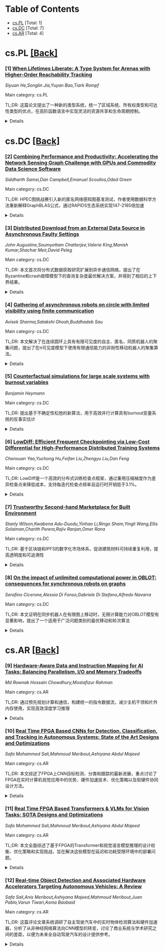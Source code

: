 <div id=toc></div>

# Table of Contents

- [cs.PL](#cs.PL) [Total: 1]
- [cs.DC](#cs.DC) [Total: 7]
- [cs.AR](#cs.AR) [Total: 4]


<div id='cs.PL'></div>

# cs.PL [[Back]](#toc)

### [1] [When Lifetimes Liberate: A Type System for Arenas with Higher-Order Reachability Tracking](https://arxiv.org/abs/2509.04253)
*Siyuan He,Songlin Jia,Yuyan Bao,Tiark Rompf*

Main category: cs.PL

TL;DR: 这篇论文提出了一种新的类型系统，统一了区域系统、所有权类型和可达性类型的优点，在高阶函数语言中实现灵活的资源共享和生命周期控制。


<details>
  <summary>Details</summary>
Motivation: 解决高阶函数语言中静态资源管理的挑战，统一不同系统的优点：区域系统的词法作用域生命周期控制和共享能力，Rust所有权类型的非词法生命周期，以及可达性类型的分离性推理能力。

Method: 在可达性类型基础上提出两个新扩展：A<:通过二维存储模型支持粒度粗糕的可达性跟踪，{A}<:实现词法作用域生命周期控制。两者都保持了语言的高阶参数性质。

Result: 形式化了两个新的算法（A<:和{A}<:），并在Rocq中证明了类型安全性。这是首个用于生命周期控制的可达性形式系统，避免了流效感性推理的复杂性。

Conclusion: 该工作成功统一了不同资源管理方法的优点，在高阶函数语言中实现了既有灵活的资源共享又有静态生命周期控制的方案，为静态资源管理领域提供了重要推进。

Abstract: Static resource management in higher-order functional languages remains
elusive due to tensions between control, expressiveness, and flexibility.
Region-based systems [Grossman et al. 2002; Tofte et al. 2001] offer control
over lifetimes and expressive in-region sharing, but restrict resources to
lexical scopes. Rust, an instance of ownership types [Clarke et al. 2013],
offers non-lexical lifetimes and robust safety guarantees, yet its global
invariants make common sharing patterns hard to express. Reachability types
[Wei et al. 2024] enable reasoning about sharing and separation, but lack
practical tools for controlling resource lifetimes.
  In this work, we try to unify their strengths. Our solution enables grouping
resources as arenas for arbitrary sharing and static guarantees of lexically
scoped lifetimes. Crucially, arenas and lexical lifetimes are not the only
choice: users may also manage resources individually, with non-lexical
lifetimes. Regardless of mode, resources share the same type, preserving the
higher-order parametric nature of the language.
  Obtaining static safety guarantee in a higher-order language with flexible
sharing is nontrivial. To this end, we propose two new extensions atop
reachability types [Wei et al. 2024]. First, A<: features a novel
two-dimensional store model to enable coarse-grained reachability tracking for
arbitrarily shared resources within arenas. Building on this, {A}<: establishes
lexical lifetime control with static guarantees. As the first reachability
formalism presented for lifetime control, {A}<: avoids the complication of
flow-sensitive reasoning and retains expressive power and simplicity. Both
calculi are formalized and proven type safe in Rocq.

</details>


<div id='cs.DC'></div>

# cs.DC [[Back]](#toc)

### [2] [Combining Performance and Productivity: Accelerating the Network Sensing Graph Challenge with GPUs and Commodity Data Science Software](https://arxiv.org/abs/2509.03653)
*Siddharth Samsi,Dan Campbell,Emanuel Scoullos,Oded Green*

Main category: cs.DC

TL;DR: HPEC图挑战赛引入新的匿名网络感知图基准测试，作者使用数据科学方法重新解释GraphBLAS公式，通过RAPIDS生态系统实现147-2185倍加速


<details>
  <summary>Details</summary>
Motivation: 传统基准测试如LINPACK无法充分测试HPC系统的复杂工作负载，新的图挑战需要更全面的软件组件支持

Method: 使用数据科学语言重新解释GraphBLAS公式，利用NVIDIA RAPIDS生态系统中的现成ETL工具（cuDF和cupy）实现

Result: 在NVIDIA GPU上实现显著加速：A100达147-509倍，H100达243-1269倍，H200达332-2185倍，相比CPU上的Pandas

Conclusion: 使用现成企业软件可以实现显著的软件加速，无需编写特定的HPC代码，为图分析工作负载提供了高效的解决方案

Abstract: The HPEC Graph Challenge is a collection of benchmarks representing complex
workloads that test the hardware and software components of HPC systems, which
traditional benchmarks, such as LINPACK, do not. The first benchmark, Subgraph
Isomorphism, focused on several compute-bound and memory-bound kernels. The
most recent of the challenges, the Anonymized Network Sensing Graph Challenge,
represents a shift in direction, as it represents a longer end-to-end workload
that requires many more software components, including, but not limited to,
data I/O, data structures for representing graph data, and a wide range of
functions for data preparation and network analysis. A notable feature of this
new graph challenge is the use of GraphBLAS to represent the computational
aspects of the problem statement. In this paper, we show an alternative
interpretation of the GraphBLAS formulations using the language of data
science. With this formulation, we show that the new graph challenge can be
implemented using off-the-shelf ETL tools available in open-source, enterprise
software such as NVIDIA's RAPIDS ecosystem. Using off-the-shelf software,
RAPIDS cuDF and cupy, we enable significant software acceleration without
requiring any specific HPC code and show speedups, over the same code running
with Pandas on the CPU, of 147x-509x on an NVIDIA A100 GPU, 243x-1269X for an
NVIDIA H100 GPU, and 332X-2185X for an NVIDIA H200 GPU.

</details>


### [3] [Distributed Download from an External Data Source in Asynchronous Faulty Settings](https://arxiv.org/abs/2509.03755)
*John Augustine,Soumyottam Chatterjee,Valerie King,Manish Kumar,Shachar Meir,David Peleg*

Main category: cs.DC

TL;DR: 本文首次将分布式数据获取研究扩展到异步通信网络，提出了在Byzantine和crash故障模型下的查询复杂度最优解决方案，并得到了相应的上下界结果。


<details>
  <summary>Details</summary>
Motivation: 之前的研究主要集中在同步通信网络上，本文首次将分布式数据获取问题扩展到异步通信网络环境，以满足现实系统中的实际需求。

Method: 在异步通信模型下，研究了Byzantine和crash两种故障模型。对于crash故障，提出了查询复杂度最优的确定性协议；对于Byzantine故障，分析了确定性协议的下界并展开到随机协议，进而提出了近最优的随机协议。

Result: 在crash故障模型下，实现了可容忍任意固定比例β<1故障的查询最优确定性解。在Byzantine模型下，证明了当β≥1/2时随机协议的查询复杂度下界为Ω(n)，而当β<1/2时存在查询复杂度近最优的随机协议。

Conclusion: 本文成功将分布式数据获取问题扩展到异步通信网络，并在两种主要故障模型下得到了查询复杂度的最优或近最优解决方案，为异步环境下的数据获取提供了重要的理论基础。

Abstract: The distributedData Retrieval (DR) model consists of $k$ peers connected by a
complete peer-to-peer communication network, and a trusted external data source
that stores an array $\textbf{X}$ of $n$ bits ($n \gg k$). Up to $\beta k$ of
the peers might fail in any execution (for $\beta \in [0, 1)$). Peers can
obtain the information either by inexpensive messages passed among themselves
or through expensive queries to the source array $\textbf{X}$. In the DR model,
we focus on designing protocols that minimize the number of queries performed
by any nonfaulty peer (a measure referred to as query complexity) while
maximizing the resilience parameter $\beta$.
  The Download problem requires each nonfaulty peer to correctly learn the
entire array $\textbf{X}$. Earlier work on this problem focused on synchronous
communication networks and established several deterministic and randomized
upper and lower bounds. Our work is the first to extend the study of
distributed data retrieval to asynchronous communication networks. We address
the Download problem under both the Byzantine and crash failure models. We
present query-optimal deterministic solutions in an asynchronous model that can
tolerate any fixed fraction $\beta<1$ of crash faults. In the Byzantine failure
model, it is known that deterministic protocols incur a query complexity of
$\Omega(n)$ per peer, even under synchrony. We extend this lower bound to
randomized protocols in the asynchronous model for $\beta \geq 1/2$, and
further show that for $\beta < 1/2$, a randomized protocol exists with
near-optimal query complexity. To the best of our knowledge, this is the first
work to address the Download problem in asynchronous communication networks.

</details>


### [4] [Gathering of asynchronous robots on circle with limited visibility using finite communication](https://arxiv.org/abs/2509.04004)
*Avisek Sharma,Satakshi Ghosh,Buddhadeb Sau*

Main category: cs.DC

TL;DR: 本文解决了在连续圆环上具有有限可见度的自主、匿名、同质机器人的聚集问题，提出了在π可见度模型下使用有限通信能力的非刚性移动机器人的聚集算法。


<details>
  <summary>Details</summary>
Motivation: 先前研究表明，在π/2可见度下聚集是不可能的，而即使移除一个点的可见度也会使聚集变得困难。现有算法要么需要半同步调度器，要么需要特殊异步调度器。本文旨在在完全异步调度器下解决π可见度模型的聚集问题。

Method: 使用具有有限通信能力（FCOM）的机器人，在π可见度模型下采用非刚性移动方式，在完全异步调度器下运行。机器人初始位置形成旋转不对称配置，并同意顺时针方向。

Result: 提出了一个算法，能够在π可见度模型下成功解决聚集问题，机器人具有有限通信能力且采用非刚性移动。

Conclusion: 该工作证明了在完全异步调度器下，使用有限通信能力和非刚性移动的机器人可以在π可见度模型中实现聚集，这比先前需要更严格条件的方法更具实用性。

Abstract: This work addresses the gathering problem for a set of autonomous, anonymous,
and homogeneous robots with limited visibility operating in a continuous
circle. The robots are initially placed at distinct positions, forming a
rotationally asymmetric configuration. The robots agree on the clockwise
direction. In the $\theta$-visibility model, a robot can only see those robots
on the circle that are at an angular distance $<\theta$ from it. Di Luna
\textit{et. al.} [DISC'20] have shown that, in $\pi/2$ visibility, gathering is
impossible. In addition, they provided an algorithm for robots with $\pi$
visibility, operating under a semi-synchronous scheduler. In the $\pi$
visibility model, only one point, the point at the angular distance $\pi$ is
removed from the visibility. Ghosh \textit{et. al.} [SSS'23] provided a
gathering algorithm for $\pi$ visibility model with robot having finite memory
($\mathcal{FSTA}$), operating under a special asynchronous scheduler.
  If the robots can see all points on the circle, then the gathering can be
done by electing a leader in the weakest robot model under a fully asynchronous
scheduler. However, previous works have shown that even the removal of one
point from the visibility makes gathering difficult. In both works, the robots
had rigid movement. In this work, we propose an algorithm that solves the
gathering problem under the $\pi$-visibility model for robots that have finite
communication ability ($\mathcal{FCOM}$). In this work the robot movement is
non-rigid and the robots work under a fully asynchronous scheduler.

</details>


### [5] [Counterfactual simulations for large scale systems with burnout variables](https://arxiv.org/abs/2509.04038)
*Benjamin Heymann*

Main category: cs.DC

TL;DR: 提出基于不确定性松弛的新算法，用于高效并行计算具有burnout变量系统的反事实估计


<details>
  <summary>Details</summary>
Motivation: 大规模系统中存在burnout变量（激活后不可逆失活的状态变量），传统顺序处理方法计算效率低，难以进行有效的反事实分析

Method: 引入不确定性松弛算法，将顺序处理转换为并行计算，显著提升计算效率

Result: 新算法能够显著提高具有burnout变量系统的反事实估计可扩展性

Conclusion: 不确定性松弛方法为解决具有burnout变量系统的计算瓶颈提供了有效解决方案

Abstract: We consider large-scale systems influenced by burnout variables - state
variables that start active, shape dynamics, and irreversibly deactivate once
certain conditions are met. Simulating what-if scenarios in such systems is
computationally demanding, as alternative trajectories often require sequential
processing, which does not scale very well. This challenge arises in settings
like online advertising, because of campaigns budgets, complicating
counterfactual analysis despite rich data availability. We introduce a new type
of algorithms based on what we refer to as uncertainty relaxation, that enables
efficient parallel computation, significantly improving scalability for
counterfactual estimation in systems with burnout variables.

</details>


### [6] [LowDiff: Efficient Frequent Checkpointing via Low-Cost Differential for High-Performance Distributed Training Systems](https://arxiv.org/abs/2509.04084)
*Chenxuan Yao,Yuchong Hu,Feifan Liu,Zhengyu Liu,Dan Feng*

Main category: cs.DC

TL;DR: LowDiff是一个高效的分布式训练检查点框架，通过重用压缩梯度作为差异检查点来降低成本，支持每迭代检查点频率且运行时开销低于3.1%。


<details>
  <summary>Details</summary>
Motivation: 分布式大模型训练经常失败需要检查点恢复，但频繁检查点会产生大量成本。现有差异检查点方法仅限于推荐系统，无法应用于通用分布式训练系统。

Method: 提出LowDiff框架：1）重用压缩梯度作为差异检查点；2）批量梯度写入优化；3）动态调整检查点频率和批处理大小；4）分层梯度重用和快照；5）CPU异步持久化策略。

Result: 在各种工作负载上的实验表明，LowDiff可以实现每迭代检查点频率，运行时开销低于3.1%。

Conclusion: LowDiff通过创新的梯度重用和优化策略，实现了高效的频繁检查点，显著降低了分布式训练的成本和性能开销。

Abstract: Distributed training of large deep-learning models often leads to failures,
so checkpointing is commonly employed for recovery. State-of-the-art studies
focus on frequent checkpointing for fast recovery from failures. However, it
generates numerous checkpoints, incurring substantial costs and thus degrading
training performance. Recently, differential checkpointing has been proposed to
reduce costs, but it is limited to recommendation systems, so its application
to general distributed training systems remains unexplored.
  This paper proposes LowDiff, an efficient frequent checkpointing framework
that \textit{reuses} compressed gradients, serving as differential checkpoints
to reduce cost. Furthermore, LowDiff incorporates a batched gradient write
optimization to persist these differentials to storage efficiently. It also
dynamically tunes both the checkpoint frequency and the batching size to
maximize performance. We further enhance LowDiff with a layer-wise gradient
reusing and snapshotting approach and a CPU-based asynchronous persistence
strategy, enabling frequent checkpointing without gradient compression.
Experiments on various workloads show that LowDiff can achieve checkpointing
frequency up to per iteration with less than 3.1\% runtime overhead.

</details>


### [7] [Trustworthy Second-hand Marketplace for Built Environment](https://arxiv.org/abs/2509.04085)
*Stanly Wilson,Kwabena Adu-Duodu,Yinhao Li,Ringo Sham,Yingli Wang,Ellis Solaiman,Charith Perera,Rajiv Ranjan,Omer Rana*

Main category: cs.DC

TL;DR: 基于区块链和IPFS的数字化市场体系，促进建筑材料可持续重复利用，提高透明度和可追溯性


<details>
  <summary>Details</summary>
Motivation: 建筑行业面临材料浪费和可持续性挑战，需要通过自动化、可追溯性和去中心化决策来实现材料高效重复利用

Method: 开发了一种基于区块链的数字化市场体系，采用InterPlanetary File System (IPFS)确保透明度和可追溯性，构建了市场运营过程框架

Result: 证明了该市场体系能够促进可重复利用材料的高效、可信任交易，展示了其实际应用效果

Conclusion: 该研究为建筑行业提供了一种可持续实践的创新解决方案，在工业自动化和循环供应链方面取得了重要进展

Abstract: The construction industry faces significant challenges regarding material
waste and sustainable practices, necessitating innovative solutions that
integrate automation, traceability, and decentralised decision-making to enable
efficient material reuse. This paper presents a blockchain-enabled digital
marketplace for sustainable construction material reuse, ensuring transparency
and traceability using InterPlanetary File System (IPFS). The proposed
framework enhances trust and accountability in material exchange, addressing
key challenges in industrial automation and circular supply chains. A framework
has been developed to demonstrate the operational processes of the marketplace,
illustrating its practical application and effectiveness. Our contributions
show how the marketplace can facilitate the efficient and trustworthy exchange
of reusable materials, representing a substantial step towards more sustainable
construction practices.

</details>


### [8] [On the impact of unlimited computational power in OBLOT: consequences for synchronous robots on graphs](https://arxiv.org/abs/2509.04383)
*Serafino Cicerone,Alessia Di Fonso,Gabriele Di Stefano,Alfredo Navarra*

Main category: cs.DC

TL;DR: 本文证明在同步机器人在有限图上移动时，无限计算能力对OBLOT模型有显著影响，提出了一个适用于广泛问题类别的最优移动和轮次算法


<details>
  <summary>Details</summary>
Motivation: OBLOT模型中机器人能力有限（匿名、无方向感、无记忆、无声），算法设计具有挑战性。现有研究主要关注移动次数和轮次成本，而忽略了计算能力的影响

Method: 利用同步机器人在有限图上的无限计算能力，开发了一个确定性解决方案算法

Result: 该算法能够应用于广泛的问题类别，同时保证最小的移动次数和轮次

Conclusion: 在OBLOT模型中，无限计算能力对同步机器人在有限图上的性能有重要影响，可以实现最优的移动和轮次效率

Abstract: The OBLOT model has been extensively studied in theoretical swarm robotics.
It assumes weak capabilities for the involved mobile robots, such as they are
anonymous, disoriented, no memory of past events (oblivious), and silent. Their
only means of (implicit) communication is transferred to their positioning,
i.e., stigmergic information. These limited capabilities make the design of
distributed algorithms a challenging task. Over the last two decades, numerous
research papers have addressed the question of which tasks can be accomplished
within this model. Nevertheless, as it usually happens in distributed
computing, also in OBLOT the computational power available to the robots is
neglected as the main cost measures for the designed algorithms refer to the
number of movements or the number of rounds required. In this paper, we prove
that for synchronous robots moving on finite graphs, the unlimited
computational power (other than finite time) has a significant impact. In fact,
by exploiting it, we provide a definitive resolution algorithm that applies to
a wide class of problems while guaranteeing the minimum number of moves and
rounds.

</details>


<div id='cs.AR'></div>

# cs.AR [[Back]](#toc)

### [9] [Hardware-Aware Data and Instruction Mapping for AI Tasks: Balancing Parallelism, I/O and Memory Tradeoffs](https://arxiv.org/abs/2509.03846)
*Md Rownak Hossain Chowdhury,Mostafizur Rahman*

Main category: cs.AR

TL;DR: 通过预先规划计算和通信，构建统一的指令数据流，减少主机干领和片外内存使用，实现高效深度学习推理


<details>
  <summary>Details</summary>
Motivation: 解决深度学习推理中常见的I/O瓶颈、片外内存访问和主机干领问题，通过预测程序行为来优化计算和通信

Method: 使用统一指令数据流框架，基于粒度消息传递和编程计算架构，采用静态权重重用、数组内多播和阶段性约简等技术

Result: 在VGG-19上实现88-92%利用率，97%消息内部生成，89%时间用于片内传输，计算吞吐量超1 TFLOP/s，重用和局部聚合减少达100MB/层

Conclusion: 流式计算方式高效可行，通过紧密协调数据和指令流可在硬件上实现这种执行模式

Abstract: We introduce a mapping framework for deep learning inference that takes
advantage of predictable neural network behavior to plan both computation and
communication ahead of time. The framework generates a unified stream of
instructions and data, enabling the hardware to execute operations and route
information on its own, without frequent involvement from the host and with
minimal off-chip memory use. This naturally reduces reliance on I/O, off-chip
memory, and host control. By leveraging fine-grained message passing on a
programmable, message-based compute architecture, the framework keeps data
movement local and coordinates computation across the array using techniques
such as stationary-weight reuse, in-array multicasting, and staged reductions.
Applied to VGG-19, the framework sustains high utilization (88 to 92 percent),
with over 97 percent of messages generated internally and nearly 89 percent of
time consumed on-chip transfers. Computation throughput scales beyond 1 TFLOP/s
on larger arrays, while traffic reductions from reuse and local aggregation
reach up to 100 MB per layer. Overall, the results highlight the effectiveness
of streaming-based computation and show how our mapper enables this execution
style by tightly coordinating data and instruction flow across the hardware.

</details>


### [10] [Real Time FPGA Based CNNs for Detection, Classification, and Tracking in Autonomous Systems: State of the Art Designs and Optimizations](https://arxiv.org/abs/2509.04153)
*Safa Mohammed Sali,Mahmoud Meribout,Ashiyana Abdul Majeed*

Main category: cs.AR

TL;DR: 本文综述了FPGA上CNN目标检测、分类和跟踪的最新进展，重点讨论了FPGA在实时计算机视觉应用中的优势、硬件加速技术、优化策略以及软硬件协同设计方法。


<details>
  <summary>Details</summary>
Motivation: 随着自动驾驶、机器人和监控等领域对实时计算机视觉应用需求的增长，FPGA因其可重构性、低功耗和确定性延迟等优势，成为GPU和ASIC的有力替代方案。

Method: 通过批判性审查最先进的FPGA实现，涵盖算法创新、硬件加速技术、剪枝、量化和稀疏感知等优化策略，以及现代FPGA平台和软件开发工具的分析。

Result: 提供了对FPGA部署CNN的全面技术洞察，包括混合架构、软硬件协同设计实践、数据流优化和流水线处理技术，为开发下一代高效能视觉系统奠定基础。

Conclusion: 本研究为研究人员和工程师提供了开发面向边缘和嵌入式应用的、功耗高效且高性能的FPGA优化视觉系统的关键见解和方法论。

Abstract: This paper presents a comprehensive review of recent advances in deploying
convolutional neural networks (CNNs) for object detection, classification, and
tracking on Field Programmable Gate Arrays (FPGAs). With the increasing demand
for real-time computer vision applications in domains such as autonomous
vehicles, robotics, and surveillance, FPGAs have emerged as a powerful
alternative to GPUs and ASICs due to their reconfigurability, low power
consumption, and deterministic latency. We critically examine state-of-the-art
FPGA implementations of CNN-based vision tasks, covering algorithmic
innovations, hardware acceleration techniques, and the integration of
optimization strategies like pruning, quantization, and sparsity-aware methods
to maximize performance within hardware constraints. This survey also explores
the landscape of modern FPGA platforms, including classical LUT-DSP based
architectures, System-on-Chip (SoC) FPGAs, and Adaptive Compute Acceleration
Platforms (ACAPs), comparing their capabilities in handling deep learning
workloads. Furthermore, we review available software development tools such as
Vitis AI, FINN, and Intel FPGA AI Suite, which significantly streamline the
design and deployment of AI models on FPGAs. The paper uniquely discusses
hybrid architecture that combine GPUs and FPGAs for collaborative acceleration
of AI inference, addressing challenges related to energy efficiency and
throughput. Additionally, we highlight hardware-software co-design practices,
dataflow optimizations, and pipelined processing techniques essential for
real-time inference on resource-constrained devices. Through this survey,
researchers and engineers are equipped with insights to develop
next-generation, power-efficient, and high-performance vision systems optimized
for FPGA deployment in edge and embedded applications.

</details>


### [11] [Real Time FPGA Based Transformers & VLMs for Vision Tasks: SOTA Designs and Optimizations](https://arxiv.org/abs/2509.04162)
*Safa Mohammed Sali,Mahmoud Meribout,Ashiyana Abdul Majeed*

Main category: cs.AR

TL;DR: 本文全面综述了基于FPGA的Transformer和视觉语言模型推理的设计权衡、优化策略和实现挑战，旨在解决这些模型在延迟和功耗受限环境中的部署问题。


<details>
  <summary>Details</summary>
Motivation: Transformer和视觉语言模型虽然性能优异，但计算复杂度高、内存占用大、数据访问模式不规则，在延迟和功耗受限环境中部署面临重大挑战。FPGA因其可重构性、细粒度并行性和能效优势成为理想的硬件平台。

Method: 通过综合分析设计权衡、优化策略和实现挑战，包括设备类别选择、内存子系统约束、数据流编排、量化策略、稀疏性利用、工具链选择，以及视觉语言模型特有的异构计算平衡和交叉注意力内存管理等模态特定问题。

Result: 提出了硬件算法协同设计的新兴趋势，包括注意力机制创新、压缩技术和模块化覆盖层，以提高效率和适应性。同时考虑了运行时灵活性、验证开销和缺乏标准化FPGA多模态基准等实际问题。

Conclusion: 为先进多模态AI模型与高效FPGA部署之间的鸿沟搭建技术基础，并展望了可扩展、可移植和可重构FPGA解决方案的未来发展方向，以适配不断演进的模型架构并保持高利用率和可预测性能。

Abstract: Transformers and vision-language models (VLMs) have emerged as dominant
architectures in computer vision and multimodal AI, offering state-of-the-art
performance in tasks such as image classification, object detection, visual
question answering, and caption generation. However, their high computational
complexity, large memory footprints, and irregular data access patterns present
significant challenges for deployment in latency- and power-constrained
environments. Field-programmable gate arrays (FPGAs) provide an attractive
hardware platform for such workloads due to their reconfigurability,
fine-grained parallelism, and potential for energy-efficient acceleration. This
paper presents a comprehensive review of design trade-offs, optimization
strategies, and implementation challenges for FPGA-based inference of
transformers and VLMs. We examine critical factors such as device-class
selection, memory subsystem constraints, dataflow orchestration, quantization
strategies, sparsity exploitation, and toolchain choices, alongside
modality-specific issues unique to VLMs, including heterogeneous compute
balancing and cross-attention memory management. Additionally, we discuss
emerging trends in hardware-algorithm co-design, highlighting innovations in
attention mechanisms, compression, and modular overlays to improve efficiency
and adaptability. Practical issues such as runtime flexibility, verification
overhead, and the absence of standardized FPGA multimodal benchmarks are also
considered. Finally, we outline future directions toward scalable, portable,
and reconfigurable FPGA solutions that adapt to evolving model architectures
while sustaining high utilization and predictable performance. This synthesis
offers both a technical foundation and a forward-looking perspective to help
bridge the gap between advanced multimodal AI models and efficient FPGA
deployment.

</details>


### [12] [Real-time Object Detection and Associated Hardware Accelerators Targeting Autonomous Vehicles: A Review](https://arxiv.org/abs/2509.04173)
*Safa Sali,Anis Meribout,Ashiyana Majeed,Mahmoud Meribout,Juan Pablo,Varun Tiwari,Asma Baobaid*

Main category: cs.AR

TL;DR: 这篇评论文章系统调研了自主驾驶汽车中的实时物体检测算法和硬件加速器，分析了从非神经网络算法向CNN模型的转变，讨论了商业系统与学术研究之间的差距，以便为未来全自动驾驶汽车的设计提供参考。


<details>
  <summary>Details</summary>
Motivation: 自主驾驶汽车对实时物体检测的急需急需高效率和实时性，而目前商业系统与学术研究之间存在信息隔离，需要统一调研以提供全面参考。

Method: 通过系统性的文献调研方法，综述实时物体检测算法的发展轮应，分析CNN模型在边缘硬件上的部署优势，对比GPU和ASIC等加速器的性能表现。

Result: 识别出当前实时检测算法已能达到每秒百幅的处理速度，但对于处理多摄像头数据仍需更多硬件和算法改进；同时指出商业保密性导致研究数据限制的挑战。

Conclusion: 本文填补了以往调研在商业AV技术与学术研究之间的空白，为研究人员设计未来全自动驾驶汽车提供了实用的技术参考案例。

Abstract: The efficiency of object detectors depends on factors like detection
accuracy, processing time, and computational resources. Processing time is
crucial for real-time applications, particularly for autonomous vehicles (AVs),
where instantaneous responses are vital for safety. This review paper provides
a concise yet comprehensive survey of real-time object detection (OD)
algorithms for autonomous cars delving into their hardware accelerators (HAs).
Non-neural network-based algorithms, which use statistical image processing,
have been entirely substituted by AI algorithms, such as different models of
convolutional neural networks (CNNs). Their intrinsically parallel features led
them to be deployable into edge-based HAs of various types, where GPUs and, to
a lesser extent, ASIC (application-specific integrated circuit) remain the most
widely used. Throughputs of hundreds of frames/s (fps) could be reached;
however, handling object detection for all the cameras available in a typical
AV requires further hardware and algorithmic improvements. The intensive
competition between AV providers has limited the disclosure of algorithms,
firmware, and even hardware platform details. This remains a hurdle for
researchers, as commercial systems provide valuable insights while academics
undergo lengthy training and testing on restricted datasets and road scenarios.
Consequently, many AV research papers may not be reflected in end products,
being developed under limited conditions. This paper surveys state-of-the-art
OD algorithms and aims to bridge the gap with technologies in commercial AVs.
To our knowledge, this aspect has not been addressed in earlier surveys. Hence,
the paper serves as a tangible reference for researchers designing future
generations of vehicles, expected to be fully autonomous for comfort and
safety.

</details>
